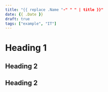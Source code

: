 ```yaml
---
title: "{{ replace .Name "-" " " | title }}"
date: {{ .Date }}
draft: true
tags: ["example", "IT"]
---
```


# Heading 1

## Heading 2

## Heading 2